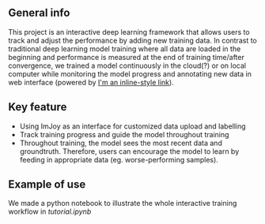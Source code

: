 ## General info
This project is an interactive deep learning framework that allows users to track and adjust the performance by adding new training data. In contrast to traditional deep learning model training where all data are loaded in the beginning and performance is measured at the end of training time/after convergence, we trained a model continuously in the cloud(?) or on local computer while monitoring the model progress and annotating new data in web interface (powered by [I'm an inline-style link](https://imjoy.io)). 
	
## Key feature
* Using ImJoy as an interface for customized data upload and labelling
* Track training progress and guide the model throughout training
* Throughout training, the model sees the most recent data and groundtruth. Therefore, users can encourage the model to learn by feeding in appropriate data (eg. worse-performing samples).

## Example of use
We made a python notebook to illustrate the whole interactive training workflow in *tutorial.ipynb*
